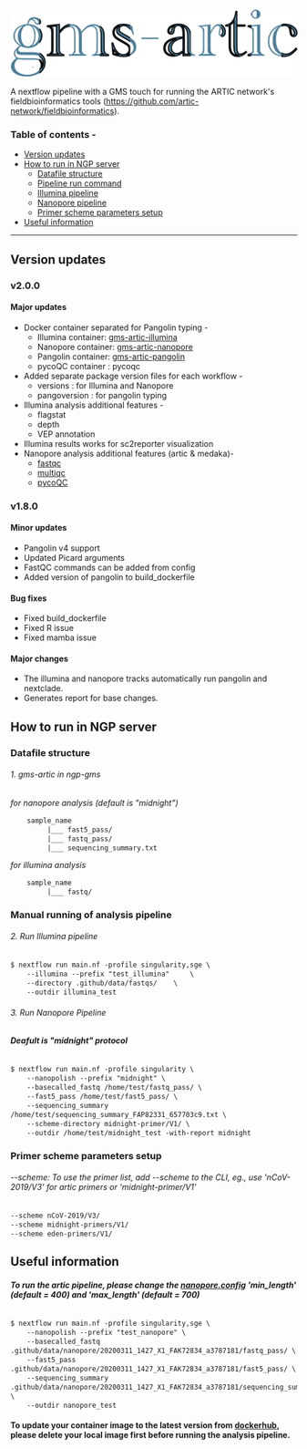 
![logo](workflow-image/logo.png)

A nextflow pipeline with a GMS touch for running the ARTIC network's fieldbioinformatics tools (https://github.com/artic-network/fieldbioinformatics).

### Table of contents - 
- [Version updates](#Version-updates)
- [How to run in NGP server](#How-to-run-in-NGP-server)
  - [Datafile structure](#Datafile-structure)
  - [Pipeline run command](#Manual-running-of-analysis-pipeline)
  - [Illumina pipeline](#Run-Illumina-pipeline)
  - [Nanopore pipeline](#Run-Nanopore-Pipeline)
  - [Primer scheme parameters setup](#Primer-scheme-parameters-setup)
- [Useful information](#Useful-information) 
------------
## Version updates
### v2.0.0
#### Major updates
- Docker container separated for Pangolin typing -
    - Illumina container: [gms-artic-illumina](https://hub.docker.com/repository/docker/genomicmedicinesweden/gms-artic-illumina)
    - Nanopore container: [gms-artic-nanopore](https://hub.docker.com/repository/docker/genomicmedicinesweden/gms-artic-nanopore)
    - Pangolin container: [gms-artic-pangolin](https://hub.docker.com/repository/docker/genomicmedicinesweden/gms-artic-pangolin)
    - pycoQC container  : pycoqc
- Added separate package version files for each workflow -
    - versions      : for Illumina and Nanopore
    - pangoversion  : for pangolin typing
- Illumina analysis additional features -
    - flagstat
    - depth
    - VEP annotation
- Illumina results works for sc2reporter visualization
- Nanopore analysis additional features (artic & medaka)-
    - [fastqc](https://github.com/s-andrews/FastQC)
    - [multiqc](https://multiqc.info)
    - [pycoQC](https://github.com/a-slide/pycoQC)

### v1.8.0
#### Minor updates

- Pangolin v4 support
- Updated Picard arguments
- FastQC commands can be added from config
- Added version of pangolin to build_dockerfile

#### Bug fixes
- Fixed build_dockerfile
- Fixed R issue
- Fixed mamba issue

#### Major changes

* The illumina and nanopore tracks automatically run pangolin and nextclade.
* Generates report for base changes.

## How to run in NGP server

### Datafile structure
###### 1. gms-artic in ngp-gms

*for nanopore analysis (default is "midnight")*
```
    sample_name
         |___ fast5_pass/
         |___ fastq_pass/
         |___ sequencing_summary.txt
```
*for illumina analysis*
```
    sample_name     
         |___ fastq/
```
### Manual running of analysis pipeline
###### 2. Run Illumina pipeline
```
$ nextflow run main.nf -profile singularity,sge \
    --illumina --prefix "test_illumina"     \
    --directory .github/data/fastqs/    \
    --outdir illumina_test
```

###### 3. Run Nanopore Pipeline
###### **Deafult is "midnight" protocol**
```
$ nextflow run main.nf -profile singularity \
    --nanopolish --prefix "midnight" \
    --basecalled_fastq /home/test/fastq_pass/ \
    --fast5_pass /home/test/fast5_pass/ \
    --sequencing_summary /home/test/sequencing_summary_FAP82331_657703c9.txt \
    --scheme-directory midnight-primer/V1/ \
    --outdir /home/test/midnight_test -with-report midnight
```

### Primer scheme parameters setup
###### --scheme: To use the primer list, add --scheme to the CLI, eg., use 'nCoV-2019/V3' for artic primers or 'midnight-primer/V1'

```
--scheme nCoV-2019/V3/
--scheme midnight-primers/V1/
--scheme eden-primers/V1/

```

## Useful information
###### **To run the artic pipeline, please change the [nanopore.config](https://github.com/JD2112/gms-artic/blob/master/conf/nanopore.config) 'min_length' (default = 400) and 'max_length' (default = 700)**

```
$ nextflow run main.nf -profile singularity,sge \
    --nanopolish --prefix "test_nanopore" \
    --basecalled_fastq .github/data/nanopore/20200311_1427_X1_FAK72834_a3787181/fastq_pass/ \
    --fast5_pass .github/data/nanopore/20200311_1427_X1_FAK72834_a3787181/fast5_pass/ \
    --sequencing_summary .github/data/nanopore/20200311_1427_X1_FAK72834_a3787181/sequencing_summary_FAK72834_298b7829.txt \
    --outdir nanopore_test
```
#### To update your container image to the latest version from [dockerhub](https://hub.docker.com/orgs/genomicmedicinesweden/repositories), please delete your local image first before running the analysis pipeline. 
